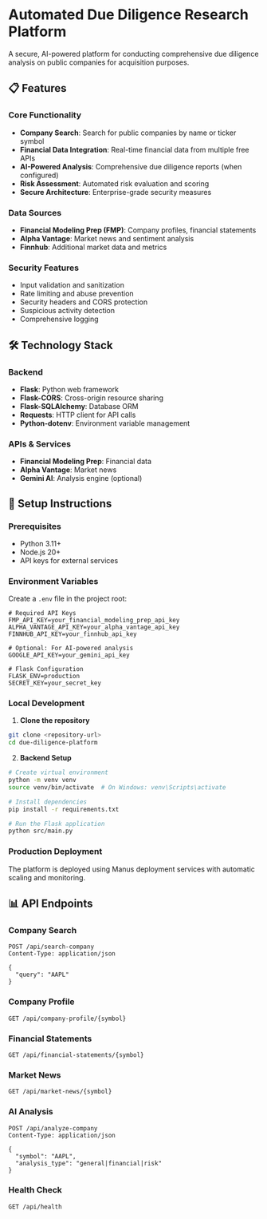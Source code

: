 # Automated Due Diligence Research Platform

A secure, AI-powered platform for conducting comprehensive due diligence analysis on public companies for acquisition purposes.

## 📋 Features

### Core Functionality
- **Company Search**: Search for public companies by name or ticker symbol
- **Financial Data Integration**: Real-time financial data from multiple free APIs
- **AI-Powered Analysis**: Comprehensive due diligence reports (when configured)
- **Risk Assessment**: Automated risk evaluation and scoring
- **Secure Architecture**: Enterprise-grade security measures

### Data Sources
- **Financial Modeling Prep (FMP)**: Company profiles, financial statements
- **Alpha Vantage**: Market news and sentiment analysis
- **Finnhub**: Additional market data and metrics

### Security Features
- Input validation and sanitization
- Rate limiting and abuse prevention
- Security headers and CORS protection
- Suspicious activity detection
- Comprehensive logging

## 🛠 Technology Stack

### Backend
- **Flask**: Python web framework
- **Flask-CORS**: Cross-origin resource sharing
- **Flask-SQLAlchemy**: Database ORM
- **Requests**: HTTP client for API calls
- **Python-dotenv**: Environment variable management


### APIs & Services
- **Financial Modeling Prep**: Financial data
- **Alpha Vantage**: Market news
- **Gemini AI**: Analysis engine (optional)

## 🔧 Setup Instructions

### Prerequisites
- Python 3.11+
- Node.js 20+
- API keys for external services

### Environment Variables
Create a `.env` file in the project root:

```env
# Required API Keys
FMP_API_KEY=your_financial_modeling_prep_api_key
ALPHA_VANTAGE_API_KEY=your_alpha_vantage_api_key
FINNHUB_API_KEY=your_finnhub_api_key

# Optional: For AI-powered analysis
GOOGLE_API_KEY=your_gemini_api_key

# Flask Configuration
FLASK_ENV=production
SECRET_KEY=your_secret_key
```

### Local Development

1. **Clone the repository**
```bash
git clone <repository-url>
cd due-diligence-platform
```

2. **Backend Setup**
```bash
# Create virtual environment
python -m venv venv
source venv/bin/activate  # On Windows: venv\Scripts\activate

# Install dependencies
pip install -r requirements.txt

# Run the Flask application
python src/main.py
```


### Production Deployment
The platform is deployed using Manus deployment services with automatic scaling and monitoring.

## 📊 API Endpoints

### Company Search
```
POST /api/search-company
Content-Type: application/json

{
  "query": "AAPL"
}
```

### Company Profile
```
GET /api/company-profile/{symbol}
```

### Financial Statements
```
GET /api/financial-statements/{symbol}
```

### Market News
```
GET /api/market-news/{symbol}
```

### AI Analysis
```
POST /api/analyze-company
Content-Type: application/json

{
  "symbol": "AAPL",
  "analysis_type": "general|financial|risk"
}
```

### Health Check
```
GET /api/health
```

